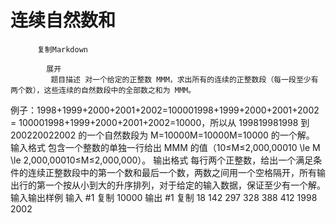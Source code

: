 # 连续自然数和


          复制Markdown
         
            展开
             题目描述 对一个给定的正整数 MMM，求出所有的连续的正整数段（每一段至少有两个数），这些连续的自然数段中的全部数之和为 MMM。
例子：1998+1999+2000+2001+2002=100001998+1999+2000+2001+2002 = 100001998+1999+2000+2001+2002=10000，所以从 199819981998 到 200220022002 的一个自然数段为 M=10000M=10000M=10000 的一个解。
 输入格式 包含一个整数的单独一行给出 MMM 的值（10≤M≤2,000,00010 \le M \le 2,000,00010≤M≤2,000,000）。
 输出格式 每行两个正整数，给出一个满足条件的连续正整数段中的第一个数和最后一个数，两数之间用一个空格隔开，所有输出行的第一个按从小到大的升序排列，对于给定的输入数据，保证至少有一个解。
  输入输出样例 输入 #1 
    复制
   10000
 输出 #1 
    复制
   18 142 
297 328 
388 412 
1998 2002
  